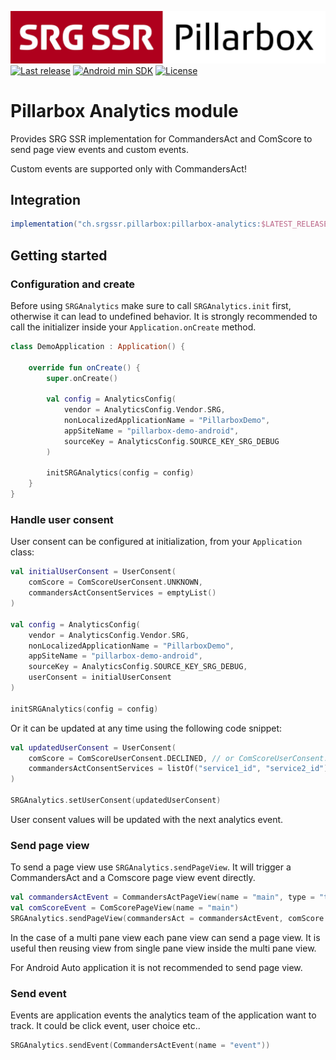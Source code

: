 [![Pillarbox logo](https://github.com/SRGSSR/pillarbox-apple/blob/main/docs/README-images/logo.jpg)](https://github.com/SRGSSR/pillarbox-android)
[![Last release](https://img.shields.io/github/v/release/SRGSSR/pillarbox-android?label=Release)](https://github.com/SRGSSR/pillarbox-android/releases)
[![Android min SDK](https://img.shields.io/badge/Android-21%2B-34A853)](https://github.com/SRGSSR/pillarbox-android)
[![License](https://img.shields.io/github/license/SRGSSR/pillarbox-android?label=License)](https://github.com/SRGSSR/pillarbox-android/blob/main/LICENSE)

# Pillarbox Analytics module

Provides SRG SSR implementation for CommandersAct and ComScore to send page view events and custom events.

Custom events are supported only with CommandersAct!

## Integration

```gradle
implementation("ch.srgssr.pillarbox:pillarbox-analytics:$LATEST_RELEASE_VERSION")
```

## Getting started

### Configuration and create

Before using `SRGAnalytics` make sure to call `SRGAnalytics.init` first, otherwise it can lead to undefined behavior.
It is strongly recommended to call the initializer inside your `Application.onCreate` method.

```kotlin
class DemoApplication : Application() {

    override fun onCreate() {
        super.onCreate()
        
        val config = AnalyticsConfig(
            vendor = AnalyticsConfig.Vendor.SRG,
            nonLocalizedApplicationName = "PillarboxDemo",
            appSiteName = "pillarbox-demo-android",
            sourceKey = AnalyticsConfig.SOURCE_KEY_SRG_DEBUG
        )
        
        initSRGAnalytics(config = config)
    }
}
```

### Handle user consent

User consent can be configured at initialization, from your `Application` class:
```kotlin
val initialUserConsent = UserConsent(
    comScore = ComScoreUserConsent.UNKNOWN,
    commandersActConsentServices = emptyList()
)

val config = AnalyticsConfig(
    vendor = AnalyticsConfig.Vendor.SRG,
    nonLocalizedApplicationName = "PillarboxDemo",
    appSiteName = "pillarbox-demo-android",
    sourceKey = AnalyticsConfig.SOURCE_KEY_SRG_DEBUG,
    userConsent = initialUserConsent
)

initSRGAnalytics(config = config)
```

Or it can be updated at any time using the following code snippet:
```kotlin
val updatedUserConsent = UserConsent(
    comScore = ComScoreUserConsent.DECLINED, // or ComScoreUserConsent.ACCEPTED
    commandersActConsentServices = listOf("service1_id", "service2_id")
)

SRGAnalytics.setUserConsent(updatedUserConsent)
```

User consent values will be updated with the next analytics event.

### Send page view

To send a page view use `SRGAnalytics.sendPageView`. It will trigger a CommandersAct and a Comscore page view event directly.

```kotlin
val commandersActEvent = CommandersActPageView(name = "main", type = "tbd", levels = listOf("app", "pillarbox"))
val comScoreEvent = ComScorePageView(name = "main")
SRGAnalytics.sendPageView(commandersAct = commandersActEvent, comScore = comScoreEvent)
```

In the case of a multi pane view each pane view can send a page view. It is useful then reusing view from single pane view inside the multi pane view.

For Android Auto application it is not recommended to send page view.

### Send event

Events are application events the analytics team of the application want to track. It could be click event, user choice etc..

```kotlin
SRGAnalytics.sendEvent(CommandersActEvent(name = "event"))
```
